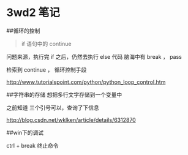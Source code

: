 # 3wd2 笔记
##循环的控制
>if 语句中的 continue

问题来源，执行完 if 之后，仍然去执行 else 代码
脑海中有 break ， pass

检索到 continue ， 循环控制手段

http://www.tutorialspoint.com/python/python_loop_control.htm

##字符串的存储
想把多行文字存储到一个变量中

之前知道 三个引号可以，查询了下信息

http://blog.csdn.net/wklken/article/details/6312870

##win下的调试

ctrl + break 终止命令